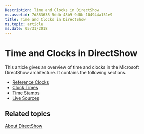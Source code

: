 ```yaml
---
Description: Time and Clocks in DirectShow
ms.assetid: 7d883638-5ddb-48b9-9d0b-104944a151e9
title: Time and Clocks in DirectShow
ms.topic: article
ms.date: 05/31/2018
---
```


# Time and Clocks in DirectShow

This article gives an overview of time and clocks in the Microsoft DirectShow architecture. It contains the following sections.

-   [Reference Clocks](reference-clocks.md)
-   [Clock Times](clock-times.md)
-   [Time Stamps](time-stamps.md)
-   [Live Sources](live-sources.md)

## Related topics

<dl> <dt>

[About DirectShow](about-directshow.md)
</dt> </dl>

 

 



